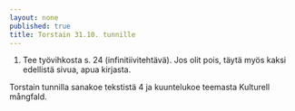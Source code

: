 ```yaml
---
layout: none
published: true
title: Torstain 31.10. tunnille
---
```

1. Tee työvihkosta s. 24 (infinitiivitehtävä). Jos olit pois, täytä myös kaksi edellistä sivua, apua kirjasta.

Torstain tunnilla sanakoe tekstistä 4 ja kuuntelukoe teemasta Kulturell mångfald.

